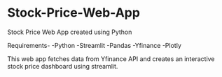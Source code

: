 # Stock-Price-Web-App
Stock Price Web App created using Python


Requirements-
-Python
-Streamlit
-Pandas
-Yfinance
-Plotly

This web app fetches data from Yfinance API
and creates an interactive stock price dashboard
using streamlit.
